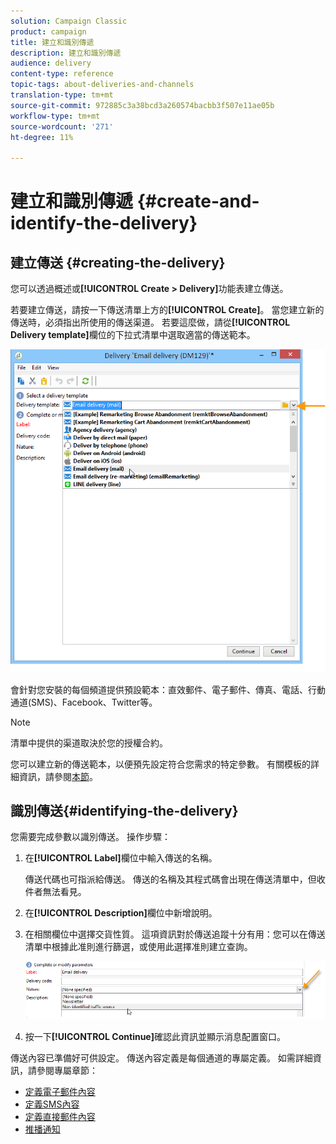 ```yaml
---
solution: Campaign Classic
product: campaign
title: 建立和識別傳遞
description: 建立和識別傳遞
audience: delivery
content-type: reference
topic-tags: about-deliveries-and-channels
translation-type: tm+mt
source-git-commit: 972885c3a38bcd3a260574bacbb3f507e11ae05b
workflow-type: tm+mt
source-wordcount: '271'
ht-degree: 11%

---
```



# 建立和識別傳遞 {#create-and-identify-the-delivery}

## 建立傳送 {#creating-the-delivery}

您可以透過概述或&#x200B;**[!UICONTROL Create > Delivery]**&#x200B;功能表建立傳送。


若要建立傳送，請按一下傳送清單上方的&#x200B;**[!UICONTROL Create]**。 當您建立新的傳送時，必須指出所使用的傳送渠道。 若要這麼做，請從&#x200B;**[!UICONTROL Delivery template]**&#x200B;欄位的下拉式清單中選取適當的傳送範本。

![](assets/s_ncs_user_wizard_email01_1.png)

會針對您安裝的每個頻道提供預設範本：直效郵件、電子郵件、傳真、電話、行動通道(SMS)、Facebook、Twitter等。

>[!NOTE]
>
>清單中提供的渠道取決於您的授權合約。

您可以建立新的傳送範本，以便預先設定符合您需求的特定參數。 有關模板的詳細資訊，請參閱[本節](../../delivery/using/about-templates.md)。

## 識別傳送{#identifying-the-delivery}

您需要完成參數以識別傳送。 操作步驟：

1. 在&#x200B;**[!UICONTROL Label]**&#x200B;欄位中輸入傳送的名稱。

   傳送代碼也可指派給傳送。 傳送的名稱及其程式碼會出現在傳送清單中，但收件者無法看見。

1. 在&#x200B;**[!UICONTROL Description]**&#x200B;欄位中新增說明。
1. 在相關欄位中選擇交貨性質。 這項資訊對於傳送追蹤十分有用：您可以在傳送清單中根據此准則進行篩選，或使用此選擇准則建立查詢。

   ![](assets/s_ncs_user_email_del_nature.png)

1. 按一下&#x200B;**[!UICONTROL Continue]**&#x200B;確認此資訊並顯示消息配置窗口。

傳送內容已準備好可供設定。 傳送內容定義是每個通道的專屬定義。 如需詳細資訊，請參閱專屬章節：

* [定義電子郵件內容](../../delivery/using/defining-the-email-content.md)
* [定義SMS內容](../../delivery/using/sms-channel.md#defining-the-sms-content)
* [定義直接郵件內容](../../delivery/using/defining-the-direct-mail-content.md)
* [推播通知](../../delivery/using/about-mobile-app-channel.md)

